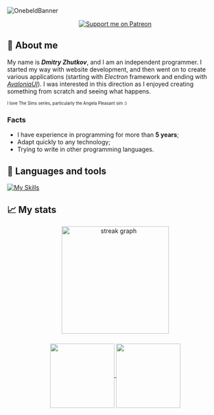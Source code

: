![OnebeldBanner](https://github.com/Onebeld/Onebeld/assets/44552715/8503588f-8895-416f-838d-d0ba65c3e597)

<div id="badges" align="center">
  <a href="https://patreon.com/Onebeld"><img src="https://img.shields.io/endpoint.svg?url=https%3A%2F%2Fshieldsio-patreon.vercel.app%2Fapi%3Fusername%3DOnebeld%26type%3Dpatrons&style=for-the-badge" alt="Support me on Patreon" /></a>
</div>

<div id="badges_1" align="center">
  <img src="https://komarev.com/ghpvc/?username=onebeld&style=flat-square&color=blue" align="center" alt=""/>
</div>

## 👦 About me
My name is **_Dmitry Zhutkov_**, and I am an independent programmer. I started my way with website development, and then went on to create various applications (starting with _Electron_ framework and ending with _[AvaloniaUI](https://github.com/AvaloniaUI/Avalonia)_). I was interested in this direction as I enjoyed creating something from scratch and seeing what happens.

<sub><sup>I love The Sims series, particularly the Angela Pleasant sim :)</sup></sub>

### Facts
- I have experience in programming for more than **5 years**;
- Adapt quickly to any technology;
- Trying to write in other programming languages.

## 🔧 Languages and tools
[![My Skills](https://skillicons.dev/icons?i=cs,html,css,js,rust,java,postgres,idea)](https://skillicons.dev)

## 📈 My stats

<div align="center">
  <a href="https://github.com/anuraghazra/github-readme-stats">
    <img height="250" align="center" src="https://streak-stats.demolab.com?user=Onebeld&theme=dark&border_radius=8" height="220" alt="streak graph" />
  </a>
</div>

###

<div align="center">
  <a href="https://github.com/anuraghazra/github-readme-stats">
    <img height="150" align="center" src="https://github-readme-stats.vercel.app/api?username=onebeld&show_icons=true&theme=dark" />
  </a>
  <a href="https://github.com/anuraghazra/convoychat">
    <img height="150" align="center" src="https://github-readme-stats.vercel.app/api/top-langs/?username=onebeld&theme=dark&layout=compact" />
  </a>
</div>

<!--
**Onebeld/Onebeld** is a ✨ _special_ ✨ repository because its `README.md` (this file) appears on your GitHub profile.

Here are some ideas to get you started:

- 🔭 I’m currently working on ...
- 🌱 I’m currently learning ...
- 👯 I’m looking to collaborate on ...
- 🤔 I’m looking for help with ...
- 💬 Ask me about ...
- 📫 How to reach me: ...
- 😄 Pronouns: ...
- ⚡ Fun fact: ...
-->
